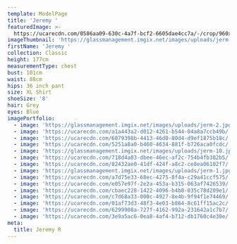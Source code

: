 ```yaml
---
template: ModelPage
title: 'Jeremy '
featuredImage: >-
  https://ucarecdn.com/0586aa09-630c-4a7f-bcf2-6605dae4cc7a/-/crop/960x513/0,0/-/preview/
imageThumbnail: 'https://glassmanagement.imgix.net/images/uploads/jerm-2.jpg'
firstName: 'Jeremy '
collection: Classic
height: 177cm
measurementType: chest
bust: 101cm
waist: 88cm
hips: 36 inch pant
size: XL Shirt
shoeSize: '8'
hair: Grey
eyes: Blue
imagePortfolio:
  - image: 'https://glassmanagement.imgix.net/images/uploads/jerm-2.jpg'
  - image: 'https://ucarecdn.com/a1a443a2-d012-4261-b544-04a8a7ccb49b/'
  - image: 'https://ucarecdn.com/6079398b-4413-46d0-80d4-d9ef1875b18c/'
  - image: 'https://ucarecdn.com/5251a8a0-b460-4634-881f-b726aca0fcdc/'
  - image: 'https://glassmanagement.imgix.net/images/uploads/jerm-10.jpg'
  - image: 'https://ucarecdn.com/718d4a03-dbee-46ec-af2c-754b4fb382b5/'
  - image: 'https://ucarecdn.com/82432ae0-41df-424f-a8c2-ce8ea06102f7/'
  - image: 'https://glassmanagement.imgix.net/images/uploads/jerm-1.jpg'
  - image: 'https://ucarecdn.com/a7d75e33-68ec-4275-8f4a-c29a41ccf575/'
  - image: 'https://ucarecdn.com/e057e97f-2e2a-453a-b315-063af7426539/'
  - image: 'https://ucarecdn.com/cbaec228-1422-4096-b4b8-035c78d209e1/'
  - image: 'https://ucarecdn.com/c7d68a33-000c-4927-8e4b-9f94f1e74469/'
  - image: 'https://ucarecdn.com/01af73d3-48f3-4e03-b864-8c61ff15ac2c/'
  - image: 'https://ucarecdn.com/6299908a-727f-4162-992a-231642a1c7b7/'
  - image: 'https://ucarecdn.com/3e9a5ac6-0ea8-4af4-b712-db1760c4e30e/'
meta:
  title: Jeremy R
---
```


